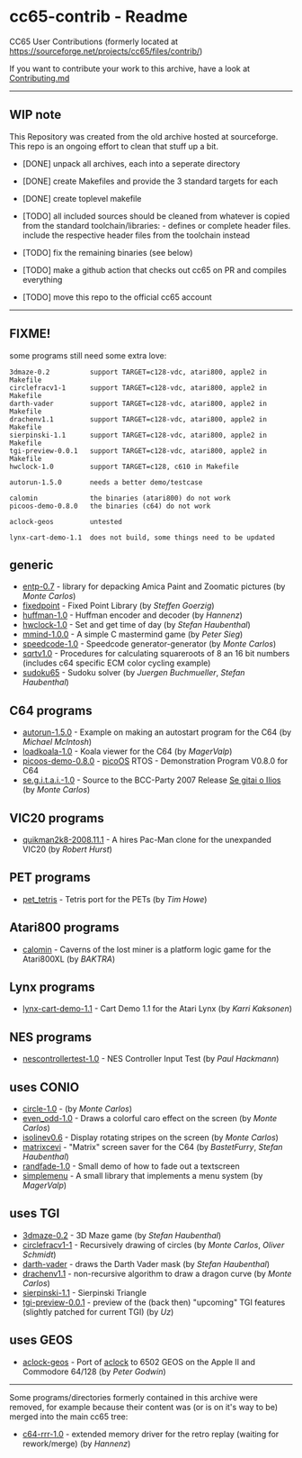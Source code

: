 # cc65-contrib - Readme

CC65 User Contributions (formerly located at https://sourceforge.net/projects/cc65/files/contrib/)

If you want to contribute your work to this archive, have a look at [Contributing.md](Contributing.md)

--------------------------------------------------------------------------------

## WIP note

This Repository was created from the old archive hosted at sourceforge. This
repo is an ongoing effort to clean that stuff up a bit.

- [DONE] unpack all archives, each into a seperate directory
- [DONE] create Makefiles and provide the 3 standard targets for each
- [DONE] create toplevel makefile

- [TODO] all included sources should be cleaned from whatever is copied from the
standard toolchain/libraries:
        - defines or complete header files. include the respective header files
from the toolchain instead
- [TODO] fix the remaining binaries (see below)
- [TODO] make a github action that checks out cc65 on PR and compiles everything
- [TODO] move this repo to the official cc65 account

--------------------------------------------------------------------------------

## FIXME!

some programs still need some extra love:

```
3dmaze-0.2          support TARGET=c128-vdc, atari800, apple2 in Makefile
circlefracv1-1      support TARGET=c128-vdc, atari800, apple2 in Makefile
darth-vader         support TARGET=c128-vdc, atari800, apple2 in Makefile
drachenv1.1         support TARGET=c128-vdc, atari800, apple2 in Makefile
sierpinski-1.1      support TARGET=c128-vdc, atari800, apple2 in Makefile
tgi-preview-0.0.1   support TARGET=c128-vdc, atari800, apple2 in Makefile
hwclock-1.0         support TARGET=c128, c610 in Makefile

autorun-1.5.0       needs a better demo/testcase

calomin             the binaries (atari800) do not work
picoos-demo-0.8.0   the binaries (c64) do not work

aclock-geos         untested

lynx-cart-demo-1.1  does not build, some things need to be updated
```

## generic

* [entp-0.7](entp-0.7)                - library for depacking Amica Paint and Zoomatic pictures (by _Monte Carlos_)
* [fixedpoint](fixedpoint)            - Fixed Point Library (by _Steffen Goerzig_)
* [huffman-1.0](huffman-1.0)          - Huffman encoder and decoder (by _Hannenz_)
* [hwclock-1.0](hwclock-1.0)          - Set and get time of day (by _Stefan Haubenthal_)
* [mmind-1.0.0](mmind-1.0.0)          - A simple C mastermind game (by _Peter Sieg_)
* [speedcode-1.0](speedcode-1.0)      - Speedcode generator-generator (by _Monte Carlos_)
* [sqrtv1.0](sqrtv1.0)                - Procedures for calculating squareroots of 8 an 16 bit numbers (includes c64 specific ECM color cycling example)
* [sudoku65](sudoku65)                - Sudoku solver (by _Juergen Buchmueller_, _Stefan Haubenthal_)

## C64 programs

* [autorun-1.5.0](autorun-1.5.0)           - Example on making an autostart program for the C64 (by _Michael McIntosh_)
* [loadkoala-1.0](loadkoala-1.0)           - Koala viewer for the C64 (by _MagerValp_)
* [picoos-demo-0.8.0](picoos-demo-0.8.0)   - [picoOS](https://sourceforge.net/projects/picoos/) RTOS - Demonstration Program V0.8.0 for C64
* [se.g.i.t.a.i.-1.0](se.g.i.t.a.i.-1.0)   - Source to the BCC-Party 2007 Release [Se gitai o Ilios](http://noname.c64.org/csdb/release/?id=56368) (by _Monte Carlos_)

## VIC20 programs

* [quikman2k8-2008.11.1](quikman2k8-2008.11.1)   - A hires Pac-Man clone for the unexpanded VIC20 (by _Robert Hurst_)

## PET programs

* [pet_tetris](pet_tetris)                       - Tetris port for the PETs (by _Tim Howe_)

## Atari800 programs

* [calomin](calomin)                             - Caverns of the lost miner is a platform logic game for the Atari800XL (by _BAKTRA_)

## Lynx programs

* [lynx-cart-demo-1.1](lynx-cart-demo-1.1)       - Cart Demo 1.1 for the Atari Lynx (by _Karri Kaksonen_)

## NES programs

* [nescontrollertest-1.0](nescontrollertest-1.0) - NES Controller Input Test (by _Paul Hackmann_)

## uses CONIO

* [circle-1.0](circle-1.0)               - (by _Monte Carlos_)
* [even_odd-1.0](even_odd-1.0)           - Draws a colorful caro effect on the screen (by _Monte Carlos_)
* [isolinev0.6](isolinev0.6)             - Display rotating stripes on the screen (by _Monte Carlos_)
* [matrixcevi](matrixcevi)               - "Matrix" screen saver for the C64 (by _BastetFurry_, _Stefan Haubenthal_)
* [randfade-1.0](randfade-1.0)           - Small demo of how to fade out a textscreen
* [simplemenu](simplemenu)               - A small library that implements a menu system (by _MagerValp_)

## uses TGI

* [3dmaze-0.2](3dmaze-0.2)               - 3D Maze game (by _Stefan Haubenthal_)
* [circlefracv1-1](circlefracv1-1)       - Recursively drawing of circles (by _Monte Carlos_, _Oliver Schmidt_)
* [darth-vader](darth-vader)             - draws the Darth Vader mask (by _Stefan Haubenthal_)
* [drachenv1.1](drachenv1.1)             - non-recursive algorithm to draw a dragon curve (by _Monte Carlos_)
* [sierpinski-1.1](sierpinski-1.1)       - Sierpinski Triangle
* [tgi-preview-0.0.1](tgi-preview-0.0.1) - preview of the (back then) "upcoming" TGI features (slightly patched for current TGI) (by _Uz_)

## uses GEOS

* [aclock-geos](aclock-geos)             - Port of [aclock](https://github.com/tenox7/aclock) to 6502 GEOS on the Apple II and Commodore 64/128 (by _Peter Godwin_)

---

Some programs/directories formerly contained in this archive were removed, for example because their content was (or is on it's way to be) merged into the main cc65 tree:

* [c64-rrr-1.0](https://github.com/mrdudz/cc65/tree/rremd) - extended memory driver for the retro replay (waiting for rework/merge) (by _Hannenz_)
